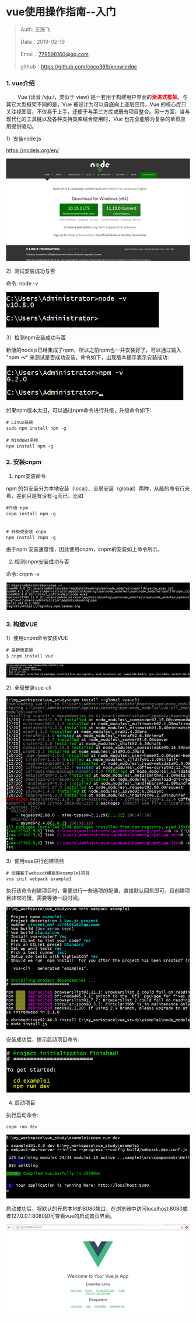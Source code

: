 
# vue使用操作指南--入门

>Auth: 王海飞
>
>Data：2019-02-19
>
>Email：779598160@qq.com
>
>github：https://github.com/coco369/knowledge 

### 1. vue介绍

&nbsp;&nbsp;&nbsp;&nbsp;&nbsp;&nbsp;&nbsp;&nbsp;Vue (读音 /vjuː/，类似于 view) 是一套用于构建用户界面的<b style="color:red;">渐进式框架</b>。与其它大型框架不同的是，Vue 被设计为可以自底向上逐层应用。Vue 的核心库只关注视图层，不仅易于上手，还便于与第三方库或既有项目整合。另一方面，当与现代化的工具链以及各种支持类库结合使用时，Vue 也完全能够为复杂的单页应用提供驱动。

1）安装node.js

https://nodejs.org/en/

![图](../images/install_nodejs.png)

2）测试安装成功与否

命令: node -v

![图](../images/nodejs_cmd.png)

3）检测npm安装成功与否

新版的nodejs已经集成了npm，所以之前npm也一并安装好了。可以通过输入 "npm -v" 来测试是否成功安装。命令如下，出现版本提示表示安装成功:

![图](../images/nodejs_npm_cmd.png)

如果npm版本太旧，可以通过npm命令进行升级，升级命令如下:

	# Linux系统
	sudo npm install npm -g
	
	# Windows系统
	npm install npm -g

### 2. 安装cnpm

1) npm安装命令

npm 的包安装分为本地安装（local）、全局安装（global）两种，从敲的命令行来看，差别只是有没有-g而已，比如

	#升级 npm
	cnpm install npm -g
	
	
	# 升级或安装 cnpm
	npm install cnpm -g

由于npm 安装速度慢，因此使用cnpm，cnpm的安装如上命令所示。

2) 检测cnpm安装成功与否

命令: cnpm -v

![图](../images/nodejs_cnpm_cmd.png)


### 3. 构建VUE

1）使用cnpm命令安装VUE

	# 最新稳定版
	$ cnpm install vue

![图](../images/cnpm_install_vue.png)

2）全局安装vue-cli

![图](../images/cnpm_install_vue_cli.png)

3）使用vue进行创建项目
	
	# 创建基于webpack模板的example1项目
	vue init webpack example1

执行该命令创建项目时，需要进行一些选项的配置，直接默认回车即可。且创建项目非常的慢，需要等待一段时间。

![图](../images/cnpm_install_vue_project.png)

安装成功后，提示启动项目命令:

![图](../images/vue_project_start.png)

4) 启动项目

执行启动命令:

	cnpm run dev

![图](../images/vue_run_dev.png)

启动成功后，将默认的开启本地的8080端口，在浏览器中访问localhost:8080或者127.0.0.1:8080即可查看vue的启动首页界面。

![图](../images/vue_run.png)

